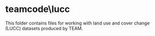 teamcode\lucc
=============

This folder contains files for working with land use and cover change (LUCC) 
datasets produced by TEAM.

